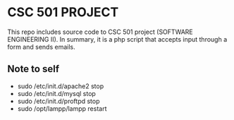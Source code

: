 # CSC 501 PROJECT

This repo includes source code to CSC 501 project (SOFTWARE ENGINEERING II). In summary, it is a php script that accepts input through a form and sends emails.

## Note to self

- sudo /etc/init.d/apache2 stop
- sudo /etc/init.d/mysql stop
- sudo /etc/init.d/proftpd stop
- sudo /opt/lampp/lampp restart
